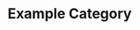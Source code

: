 ---
title: Example Category
description: A description of this category
image: https://source.unsplash.com/800x600/?example

toc: true
# Badge style
style:
    background: "#2a9d8f"
    color: "#fff"
---